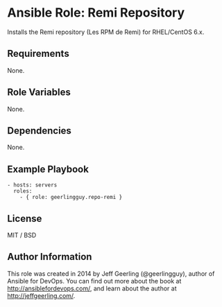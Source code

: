 # Ansible Role: Remi Repository

Installs the Remi repository (Les RPM de Remi) for RHEL/CentOS 6.x.

## Requirements

None.

## Role Variables

None.

## Dependencies

None.

## Example Playbook

    - hosts: servers
      roles:
        - { role: geerlingguy.repo-remi }

## License

MIT / BSD

## Author Information

This role was created in 2014 by Jeff Geerling (@geerlingguy), author of Ansible for DevOps. You can find out more about the book at http://ansiblefordevops.com/, and learn about the author at http://jeffgeerling.com/.
